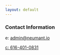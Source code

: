 ```yaml
---
layout: default
---
```

<div class="blurb">
         <section>
            <!-- FIRST BLOCK -->
            <div id="first-block">
               <div class="line">
                  <div class="margin-bottom">
                     <div class="margin">
                        <article class="s-12">
                           <h1>Contact Information</h1>
                           <p>e: <a href="mailto:admin@neumant.io">admin@neumant.io</p>
                           <p>c: 616-401-0831</p>
                        </article>
                     </div>
                  </div>
               </div>
            </div>
         </section>
</div><!-- /.blurb -->
